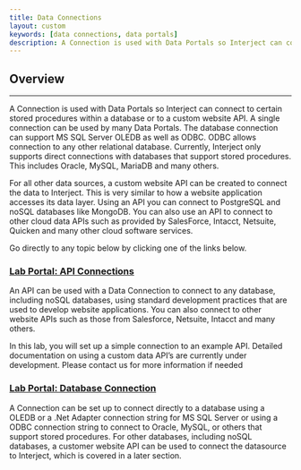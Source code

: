```yaml
---
title: Data Connections
layout: custom
keywords: [data connections, data portals]
description: A Connection is used with Data Portals so Interject can connect to certain stored procedures within a database or to a custom website API. 
---
```


##  **Overview**
---

A Connection is used with Data Portals so Interject can connect to certain stored procedures within a database or to a custom website API. A single connection can be used by many Data Portals.  The database connection can support MS SQL Server OLEDB as well as ODBC. ODBC allows connection to any other relational database. Currently, Interject only supports direct connections with databases that support stored procedures. This includes Oracle, MySQL, MariaDB and many others.  
 
For all other data sources, a custom website API can be created to connect the data to Interject. This is very similar to how a website application accesses its data layer. Using an API you can connect to PostgreSQL and noSQL databases like MongoDB. You can also use an API to connect to other cloud data APIs such as provided by SalesForce, Intacct, Netsuite, Quicken and many other cloud software services. 
  
Go directly to any topic below by clicking one of the links below. 

###  [ Lab Portal: API Connections ](/wPortal/L-Api-Connection.html)

An API can be used with a Data Connection to connect to any database, including noSQL databases, using standard development practices that are used to develop website applications. You can also connect to other website APIs such as those from Salesforce, Netsuite, Intacct and many others.
   
In this lab, you will set up a simple connection to an example API. Detailed documentation on using a custom data API’s are currently under development. Please contact us for more information if needed 

###  [ Lab Portal: Database Connection ](/wPortal/L-Database-Connection.html)

A Connection can be set up to connect directly to a database using a OLEDB or a .Net Adapter connection string for MS SQL Server or using a ODBC connection string to connect to Oracle, MySQL, or others that support stored procedures. For other databases, including noSQL databases, a customer website API can be used to connect the datasource to Interject, which is covered in a later section. 
